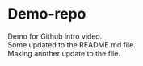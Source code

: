 # Demo-repo
Demo for Github intro video.  
Some updated to the README.md file.  
Making another update to the file.  
